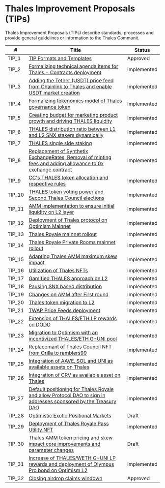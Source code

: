 
# Thales Improvement Proposals (TIPs)


Thales Improvement Proposals (TIPs) describe standards, processes and provide general guidelines or information to the Thales Communit.

| # | Title | Status | 
| ----------- | ----------- | ----------- | 
| TIP_1  | [TIP Formats and Templates](https://github.com/thales-markets/thales-improvement-proposals/blob/main/TIPs/TIP-1.md) | Approved |
| TIP_2  | [Formalizing technical agenda items for Thales - Contracts deployment](https://github.com/thales-markets/thales-improvement-proposals/blob/main/TIPs/TIP-2.md) | Implemented |
| TIP_3  | [Adding the Tether (USDT) price feed from Chainlink to Thales and enable USDT market creation](https://github.com/thales-markets/thales-improvement-proposals/blob/main/TIPs/TIP-3.md) | Implemented |
| TIP_4  | [Formalizing tokenomics model of Thales governance token](https://github.com/thales-markets/thales-improvement-proposals/blob/main/TIPs/TIP-4.md) | Implemented |
| TIP_5  | [Creating budget for marketing product growth and driving THALES liquidity](https://github.com/thales-markets/thales-improvement-proposals/blob/main/TIPs/TIP-5.md) | Implemented |
| TIP_6  | [THALES distribution ratio between L1 and L2 SNX stakers dynamically](https://github.com/thales-markets/thales-improvement-proposals/blob/main/TIPs/TIP-6.md) | Implemented |
| TIP_7  | [THALES single side staking](https://github.com/thales-markets/thales-improvement-proposals/blob/main/TIPs/TIP-7.md) | Implemented |
| TIP_8  | [Replacement of Synthetix ExchangeRates, Removal of minting fees and  adding allowance to 0x exchange contract](https://github.com/thales-markets/thales-improvement-proposals/blob/main/TIPs/TIP-8.md) | Implemented |
| TIP_9  | [CC's THALES token allocation and respective rules](https://github.com/thales-markets/thales-improvement-proposals/blob/main/TIPs/TIP-9.md) | Implemented |
| TIP_10 | [THALES token voting power and Second Thales Council elections](https://github.com/thales-markets/thales-improvement-proposals/blob/main/TIPs/TIP-10.md) | Implemented |
| TIP_11 | [AMM implementation to ensure initial liquidity on L2 layer](https://github.com/thales-markets/thales-improvement-proposals/blob/main/TIPs/TIP-11.md) | Implemented |
| TIP_12 | [Deployment of Thales protocol on Optimism Mainnet](https://github.com/thales-markets/thales-improvement-proposals/blob/main/TIPs/TIP-12.md) | Implemented |
| TIP_13 | [Thales Royale mainnet rollout](https://github.com/thales-markets/thales-improvement-proposals/blob/main/TIPs/TIP-13.md) | Implemented |
| TIP_14 | [Thales Royale Private Rooms mainnet rollout](https://github.com/thales-markets/thales-improvement-proposals/blob/main/TIPs/TIP-14.md) | Implemented |
| TIP_15 | [Adapting Thales AMM maximum skew impact](https://github.com/thales-markets/thales-improvement-proposals/blob/main/TIPs/TIP-15.md) |  Implemented |
| TIP_16 | [Utilization of Thales NFTs](https://github.com/thales-markets/thales-improvement-proposals/blob/main/TIPs/TIP-16.md) | Implemented |
| TIP_17 | [Gamified THALES approach on L2](https://github.com/thales-markets/thales-improvement-proposals/blob/main/TIPs/TIP-17.md) | Implemented |
| TIP_18 | [Pausing SNX based distribution](https://github.com/thales-markets/thales-improvement-proposals/blob/main/TIPs/TIP-18.md) | Implemented |
| TIP_19 | [Changes on AMM after First round](https://github.com/thales-markets/thales-improvement-proposals/blob/main/TIPs/TIP-19.md) | Implemented |
| TIP_20 | [Thales token migration to L2](https://github.com/thales-markets/thales-improvement-proposals/blob/main/TIPs/TIP-20.md) | Implemented |
| TIP_21 | [TWAP Price Feeds deployment](https://github.com/thales-markets/thales-improvement-proposals/blob/main/TIPs/TIP-21.md) | Implemented |
| TIP_22 | [Extension of THALES/ETH LP rewards on DODO](https://github.com/thales-markets/thales-improvement-proposals/blob/main/TIPs/TIP-22.md) | Implemented |
| TIP_23 | [Migration to Optimism with an incentivized THALES/ETH G-UNI pool](https://github.com/thales-markets/thales-improvement-proposals/blob/main/TIPs/TIP-23.md) | Implemented |
| TIP_24 | [Replacemant of Thales Council NFT from Orilla to ramblers99](https://github.com/thales-markets/thales-improvement-proposals/blob/main/TIPs/TIP-24.md) | Implemented |
| TIP_25 | [Integration of AAVE, SOL and UNI as available assets on Thales](https://github.com/thales-markets/thales-improvement-proposals/blob/main/TIPs/TIP-25.md) | Implemented |
| TIP_26 | [Integration of CRV as available asset on Thales](https://github.com/thales-markets/thales-improvement-proposals/blob/main/TIPs/TIP-26.md) | Implemented |
| TIP_27 | [Default positioning for Thales Royale and allow Protocol DAO to sign in addresses sponsored by the Treasury DAO](https://github.com/thales-markets/thales-improvement-proposals/blob/main/TIPs/TIP-27.md) | Implemented |
| TIP_28 | [Optimistic Exotic Positional Markets](https://github.com/thales-markets/thales-improvement-proposals/blob/main/TIPs/TIP-28.md) | Draft |
| TIP_29 | [Deployment of Thales Royale Pass Utility NFT](https://github.com/thales-markets/thales-improvement-proposals/blob/main/TIPs/TIP-29.md) | Implemented |
| TIP_30 | [Thales AMM token pricing and skew impact core improvements and parameter changes](https://github.com/thales-markets/thales-improvement-proposals/blob/main/TIPs/TIP-30.md) | Draft |
| TIP_31 | [Increase of THALES/WETH G-UNI LP rewards and deployment of Olympus Pro bond on Optimism L2	](https://github.com/thales-markets/thales-improvement-proposals/blob/main/TIPs/TIP-31.md) | Implemented |
| TIP_32 | [Closing airdrop claims windown](https://github.com/thales-markets/thales-improvement-proposals/blob/main/TIPs/TIP-32.md) | Approved |